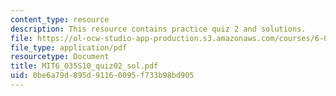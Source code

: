 ```yaml
---
content_type: resource
description: This resource contains practice quiz 2 and solutions.
file: https://ol-ocw-studio-app-production.s3.amazonaws.com/courses/6-035-computer-language-engineering-spring-2010/0be6a79d895d91160095f733b98bd905_MIT6_035S10_quiz02_sol.pdf
file_type: application/pdf
resourcetype: Document
title: MIT6_035S10_quiz02_sol.pdf
uid: 0be6a79d-895d-9116-0095-f733b98bd905
---
```

